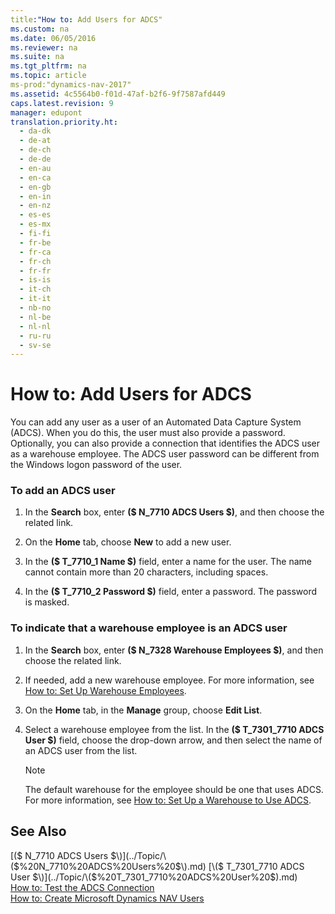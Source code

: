 ```yaml
---
title:"How to: Add Users for ADCS"
ms.custom: na
ms.date: 06/05/2016
ms.reviewer: na
ms.suite: na
ms.tgt_pltfrm: na
ms.topic: article
ms-prod:"dynamics-nav-2017"
ms.assetid: 4c5564b0-f01d-47af-b2f6-9f7587afd449
caps.latest.revision: 9
manager: edupont
translation.priority.ht: 
  - da-dk
  - de-at
  - de-ch
  - de-de
  - en-au
  - en-ca
  - en-gb
  - en-in
  - en-nz
  - es-es
  - es-mx
  - fi-fi
  - fr-be
  - fr-ca
  - fr-ch
  - fr-fr
  - is-is
  - it-ch
  - it-it
  - nb-no
  - nl-be
  - nl-nl
  - ru-ru
  - sv-se
---
```

# How to: Add Users for ADCS
You can add any user as a user of an Automated Data Capture System \(ADCS\). When you do this, the user must also provide a password. Optionally, you can also provide a connection that identifies the ADCS user as a warehouse employee. The ADCS user password can be different from the Windows logon password of the user.  
  
### To add an ADCS user  
  
1.  In the **Search** box, enter **\($ N\_7710 ADCS Users $\)**, and then choose the related link.  
  
2.  On the **Home** tab, choose **New** to add a new user.  
  
3.  In the **\($ T\_7710\_1 Name $\)** field, enter a name for the user. The name cannot contain more than 20 characters, including spaces.  
  
4.  In the **\($ T\_7710\_2 Password $\)** field, enter a password. The password is masked.  
  
### To indicate that a warehouse employee is an ADCS user  
  
1.  In the **Search** box, enter **\($ N\_7328 Warehouse Employees $\)**, and then choose the related link.  
  
2.  If needed, add a new warehouse employee. For more information, see [How to: Set Up Warehouse Employees](../Topic/How%20to:%20Set%20Up%20Warehouse%20Employees.md).  
  
3.  On the **Home** tab, in the **Manage** group, choose **Edit List**.  
  
4.  Select a warehouse employee from the list. In the **\($ T\_7301\_7710 ADCS User $\)** field, choose the drop\-down arrow, and then select the name of an ADCS user from the list.  
  
    > [!NOTE]  
    >  The default warehouse for the employee should be one that uses ADCS. For more information, see [How to: Set Up a Warehouse to Use ADCS](../Topic/How%20to:%20Set%20Up%20a%20Warehouse%20to%20Use%20ADCS.md).  
  
## See Also  
 [\($ N\_7710 ADCS Users $\)](../Topic/\($%20N_7710%20ADCS%20Users%20$\).md)   
 [\($ T\_7301\_7710 ADCS User $\)](../Topic/\($%20T_7301_7710%20ADCS%20User%20$\).md)   
 [How to: Test the ADCS Connection](../Topic/How%20to:%20Test%20the%20ADCS%20Connection.md)   
 [How to: Create Microsoft Dynamics NAV Users](../Topic/How%20to:%20Create%20Microsoft%20Dynamics%20NAV%20Users.md)